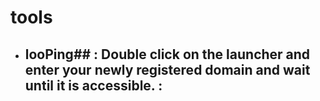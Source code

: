 # tools

* ## looPing## : Double click on the launcher and enter your newly registered domain and wait until it is accessible. :

